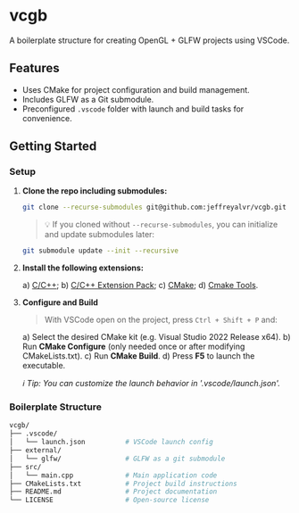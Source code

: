 # vcgb

A boilerplate structure for creating OpenGL + GLFW projects using VSCode.

## Features

- Uses CMake for project configuration and build management.
- Includes GLFW as a Git submodule.
- Preconfigured `.vscode` folder with launch and build tasks for convenience.

## Getting Started

### Setup

1.  **Clone the repo including submodules:**

    ```bash
    git clone --recurse-submodules git@github.com:jeffreyalvr/vcgb.git
    ```

    >💡 If you cloned without `--recurse-submodules`, you can initialize and update submodules later:

    ```bash
    git submodule update --init --recursive
    ```

2.  **Install the following extensions:**

    a) [C/C++](https://marketplace.visualstudio.com/items?itemName=ms-vscode.cpptools);
    b) [C/C++ Extension Pack](https://marketplace.visualstudio.com/items?itemName=ms-vscode.cpptools-extension-pack);
    c) [CMake](https://marketplace.visualstudio.com/items?itemName=twxs.cmake);
    d) [Cmake Tools](https://marketplace.visualstudio.com/items?itemName=ms-vscode.cmake-tools).

3. **Configure and Build**

    > With VSCode open on the project, press `Ctrl + Shift + P` and:
    
    a) Select the desired CMake kit (e.g. Visual Studio 2022 Release x64).
    b) Run **CMake Configure** (only needed once or after modifying CMakeLists.txt).
    c) Run **CMake Build**.
    d) Press **F5** to launch the executable.

    _ℹ️ Tip: You can customize the launch behavior in '.vscode/launch.json'._

### Boilerplate Structure

```bash
vcgb/
├── .vscode/
│   └── launch.json          # VSCode launch config
├── external/
│   └── glfw/                # GLFW as a git submodule
├── src/
│   └── main.cpp             # Main application code
├── CMakeLists.txt           # Project build instructions
├── README.md                # Project documentation
└── LICENSE                  # Open-source license
```
